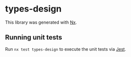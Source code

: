 # types-design

This library was generated with [Nx](https://nx.dev).

## Running unit tests

Run `nx test types-design` to execute the unit tests via
[Jest](https://jestjs.io).
